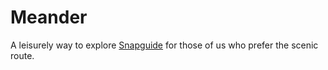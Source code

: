 Meander
=======
A leisurely way to explore [Snapguide](http://snapguide.com) for those of us who prefer the scenic route.
